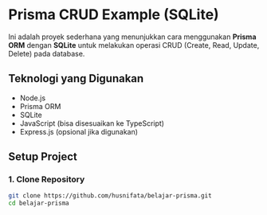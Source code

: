# Prisma CRUD Example (SQLite)

Ini adalah proyek sederhana yang menunjukkan cara menggunakan **Prisma ORM** dengan **SQLite** untuk melakukan operasi CRUD (Create, Read, Update, Delete) pada database.

## Teknologi yang Digunakan

- Node.js
- Prisma ORM
- SQLite
- JavaScript (bisa disesuaikan ke TypeScript)
- Express.js (opsional jika digunakan)

## Setup Project

### 1. Clone Repository

```bash
git clone https://github.com/husnifata/belajar-prisma.git
cd belajar-prisma
